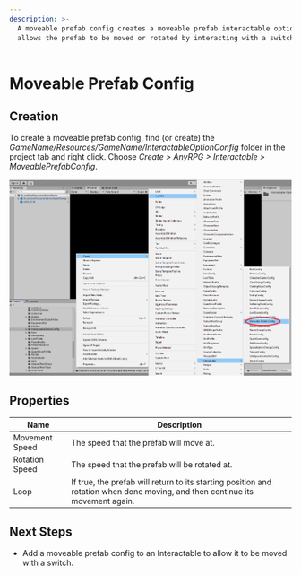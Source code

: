 ```yaml
---
description: >-
  A moveable prefab config creates a moveable prefab interactable option, which
  allows the prefab to be moved or rotated by interacting with a switch.
---
```


# Moveable Prefab Config

## Creation

To create a moveable prefab config, find (or create) the _GameName/Resources/GameName/InteractableOptionConfig_ folder in the project tab and right click.  Choose _Create > AnyRPG > Interactable > MoveablePrefabConfig_.

![](<../../.gitbook/assets/image (10) (2).png>)

## Properties

| Name           | Description                                                                                                                   |
| -------------- | ----------------------------------------------------------------------------------------------------------------------------- |
| Movement Speed | The speed that the prefab will move at.                                                                                       |
| Rotation Speed | The speed that the prefab will be rotated at.                                                                                 |
| Loop           | If true, the prefab will return to its starting position and rotation when done moving, and then continue its movement again. |

## Next Steps

* Add a moveable prefab config to an Interactable to allow it to be moved with a switch.
